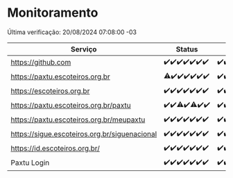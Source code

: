 # Monitoramento

Última verificação: 20/08/2024 07:08:00 -03

|Serviço|Status|Últimas 24h|
|---|---|---|
|https://github.com|<span title="2024-08-13: OK=23">✔️</span><span title="2024-08-14: OK=23">✔️</span><span title="2024-08-15: OK=24">✔️</span><span title="2024-08-16: OK=24">✔️</span><span title="2024-08-17: OK=24">✔️</span><span title="2024-08-18: OK=23">✔️</span><span title="2024-08-19: OK=9">✔️</span>|<span title="19/08/2024 07:09:00 -03 : 200">✔️</span><span title="19/08/2024 08:06:00 -03 : 200">✔️</span><span title="19/08/2024 09:13:00 -03 : 200">✔️</span><span title="19/08/2024 10:12:00 -03 : 200">✔️</span><span title="19/08/2024 11:08:00 -03 : 200">✔️</span><span title="19/08/2024 12:07:00 -03 : 200">✔️</span><span title="19/08/2024 13:08:00 -03 : 200">✔️</span><span title="19/08/2024 14:08:00 -03 : 200">✔️</span><span title="19/08/2024 15:09:00 -03 : 200">✔️</span><span title="19/08/2024 16:05:00 -03 : 200">✔️</span><span title="19/08/2024 17:07:00 -03 : 200">✔️</span><span title="19/08/2024 18:06:00 -03 : 200">✔️</span><span title="19/08/2024 19:08:00 -03 : 200">✔️</span><span title="19/08/2024 20:08:00 -03 : 200">✔️</span><span title="19/08/2024 21:35:00 -03 : 200">✔️</span><span title="19/08/2024 22:58:00 -03 : 200">✔️</span><span title="19/08/2024 23:32:00 -03 : 200">✔️</span><span title="20/08/2024 00:09:00 -03 : 200">✔️</span><span title="20/08/2024 01:10:00 -03 : 200">✔️</span><span title="20/08/2024 02:07:00 -03 : 200">✔️</span><span title="20/08/2024 03:10:00 -03 : 200">✔️</span><span title="20/08/2024 04:08:00 -03 : 200">✔️</span><span title="20/08/2024 05:11:00 -03 : 200">✔️</span><span title="20/08/2024 06:09:00 -03 : 200">✔️</span><span title="20/08/2024 07:08:00 -03 : 200">✔️</span>|
|https://paxtu.escoteiros.org.br|<span title="2024-08-13: OK=22, Falhas=1">⚠️</span><span title="2024-08-14: OK=23">✔️</span><span title="2024-08-15: OK=24">✔️</span><span title="2024-08-16: OK=24">✔️</span><span title="2024-08-17: OK=24">✔️</span><span title="2024-08-18: OK=23">✔️</span><span title="2024-08-19: OK=9">✔️</span>|<span title="19/08/2024 07:09:00 -03 : 200">✔️</span><span title="19/08/2024 08:06:00 -03 : 200">✔️</span><span title="19/08/2024 09:13:00 -03 : 200">✔️</span><span title="19/08/2024 10:12:00 -03 : 200">✔️</span><span title="19/08/2024 11:08:00 -03 : 200">✔️</span><span title="19/08/2024 12:07:00 -03 : 200">✔️</span><span title="19/08/2024 13:08:00 -03 : 200">✔️</span><span title="19/08/2024 14:08:00 -03 : 200">✔️</span><span title="19/08/2024 15:09:00 -03 : 200">✔️</span><span title="19/08/2024 16:05:00 -03 : 200">✔️</span><span title="19/08/2024 17:07:00 -03 : 200">✔️</span><span title="19/08/2024 18:06:00 -03 : 200">✔️</span><span title="19/08/2024 19:08:00 -03 : 200">✔️</span><span title="19/08/2024 20:08:00 -03 : 200">✔️</span><span title="19/08/2024 21:35:00 -03 : 200">✔️</span><span title="19/08/2024 22:58:00 -03 : 200">✔️</span><span title="19/08/2024 23:32:00 -03 : 200">✔️</span><span title="20/08/2024 00:09:00 -03 : 200">✔️</span><span title="20/08/2024 01:10:00 -03 : 200">✔️</span><span title="20/08/2024 02:07:00 -03 : 200">✔️</span><span title="20/08/2024 03:10:00 -03 : 200">✔️</span><span title="20/08/2024 04:08:00 -03 : 200">✔️</span><span title="20/08/2024 05:11:00 -03 : 200">✔️</span><span title="20/08/2024 06:09:00 -03 : 200">✔️</span><span title="20/08/2024 07:08:00 -03 : 200">✔️</span>|
|https://escoteiros.org.br|<span title="2024-08-13: OK=23">✔️</span><span title="2024-08-14: OK=23">✔️</span><span title="2024-08-15: OK=24">✔️</span><span title="2024-08-16: OK=24">✔️</span><span title="2024-08-17: OK=24">✔️</span><span title="2024-08-18: OK=23">✔️</span><span title="2024-08-19: OK=9">✔️</span>|<span title="19/08/2024 07:09:00 -03 : 200">✔️</span><span title="19/08/2024 08:06:00 -03 : 200">✔️</span><span title="19/08/2024 09:13:00 -03 : 200">✔️</span><span title="19/08/2024 10:12:00 -03 : 200">✔️</span><span title="19/08/2024 11:08:00 -03 : 200">✔️</span><span title="19/08/2024 12:07:00 -03 : 200">✔️</span><span title="19/08/2024 13:08:00 -03 : 200">✔️</span><span title="19/08/2024 14:08:00 -03 : 200">✔️</span><span title="19/08/2024 15:09:00 -03 : 200">✔️</span><span title="19/08/2024 16:05:00 -03 : 200">✔️</span><span title="19/08/2024 17:07:00 -03 : 200">✔️</span><span title="19/08/2024 18:06:00 -03 : 200">✔️</span><span title="19/08/2024 19:08:00 -03 : 200">✔️</span><span title="19/08/2024 20:08:00 -03 : 200">✔️</span><span title="19/08/2024 21:35:00 -03 : 200">✔️</span><span title="19/08/2024 22:58:00 -03 : 200">✔️</span><span title="19/08/2024 23:32:00 -03 : 200">✔️</span><span title="20/08/2024 00:09:00 -03 : 200">✔️</span><span title="20/08/2024 01:10:00 -03 : 200">✔️</span><span title="20/08/2024 02:07:00 -03 : 200">✔️</span><span title="20/08/2024 03:10:00 -03 : 200">✔️</span><span title="20/08/2024 04:08:00 -03 : 200">✔️</span><span title="20/08/2024 05:11:00 -03 : 200">✔️</span><span title="20/08/2024 06:09:00 -03 : 200">✔️</span><span title="20/08/2024 07:08:00 -03 : 200">✔️</span>|
|https://paxtu.escoteiros.org.br/paxtu|<span title="2024-08-13: OK=23">✔️</span><span title="2024-08-14: OK=23">✔️</span><span title="2024-08-15: OK=23, Falhas=1">⚠️</span><span title="2024-08-16: OK=24">✔️</span><span title="2024-08-17: OK=23, Falhas=1">⚠️</span><span title="2024-08-18: OK=23">✔️</span><span title="2024-08-19: OK=9">✔️</span>|<span title="19/08/2024 07:09:00 -03 : 200">✔️</span><span title="19/08/2024 08:06:00 -03 : 200">✔️</span><span title="19/08/2024 09:13:00 -03 : 200">✔️</span><span title="19/08/2024 10:12:00 -03 : 200">✔️</span><span title="19/08/2024 11:08:00 -03 : 200">✔️</span><span title="19/08/2024 12:07:00 -03 : 200">✔️</span><span title="19/08/2024 13:08:00 -03 : 200">✔️</span><span title="19/08/2024 14:08:00 -03 : 200">✔️</span><span title="19/08/2024 15:09:00 -03 : 200">✔️</span><span title="19/08/2024 16:05:00 -03 : 200">✔️</span><span title="19/08/2024 17:07:00 -03 : 200">✔️</span><span title="19/08/2024 18:07:00 -03 : 200">✔️</span><span title="19/08/2024 19:08:00 -03 : 200">✔️</span><span title="19/08/2024 20:08:00 -03 : 200">✔️</span><span title="19/08/2024 21:35:00 -03 : 200">✔️</span><span title="19/08/2024 22:58:00 -03 : 200">✔️</span><span title="19/08/2024 23:33:00 -03 : 200">✔️</span><span title="20/08/2024 00:09:00 -03 : 200">✔️</span><span title="20/08/2024 01:10:00 -03 : 200">✔️</span><span title="20/08/2024 02:07:00 -03 : 200">✔️</span><span title="20/08/2024 03:10:00 -03 : 200">✔️</span><span title="20/08/2024 04:08:00 -03 : 200">✔️</span><span title="20/08/2024 05:11:00 -03 : 200">✔️</span><span title="20/08/2024 06:09:00 -03 : 200">✔️</span><span title="20/08/2024 07:08:00 -03 : 200">✔️</span>|
|https://paxtu.escoteiros.org.br/meupaxtu|<span title="2024-08-13: OK=23">✔️</span><span title="2024-08-14: OK=23">✔️</span><span title="2024-08-15: OK=24">✔️</span><span title="2024-08-16: OK=24">✔️</span><span title="2024-08-17: OK=24">✔️</span><span title="2024-08-18: OK=23">✔️</span><span title="2024-08-19: OK=9">✔️</span>|<span title="19/08/2024 07:09:00 -03 : 200">✔️</span><span title="19/08/2024 08:06:00 -03 : 200">✔️</span><span title="19/08/2024 09:13:00 -03 : 200">✔️</span><span title="19/08/2024 10:12:00 -03 : 200">✔️</span><span title="19/08/2024 11:08:00 -03 : 200">✔️</span><span title="19/08/2024 12:07:00 -03 : 200">✔️</span><span title="19/08/2024 13:08:00 -03 : 200">✔️</span><span title="19/08/2024 14:08:00 -03 : 200">✔️</span><span title="19/08/2024 15:09:00 -03 : 200">✔️</span><span title="19/08/2024 16:05:00 -03 : 200">✔️</span><span title="19/08/2024 17:07:00 -03 : 200">✔️</span><span title="19/08/2024 18:07:00 -03 : 200">✔️</span><span title="19/08/2024 19:08:00 -03 : 200">✔️</span><span title="19/08/2024 20:08:00 -03 : 200">✔️</span><span title="19/08/2024 21:35:00 -03 : 200">✔️</span><span title="19/08/2024 22:58:00 -03 : 200">✔️</span><span title="19/08/2024 23:33:00 -03 : 200">✔️</span><span title="20/08/2024 00:09:00 -03 : 200">✔️</span><span title="20/08/2024 01:10:00 -03 : 200">✔️</span><span title="20/08/2024 02:07:00 -03 : 200">✔️</span><span title="20/08/2024 03:10:00 -03 : 200">✔️</span><span title="20/08/2024 04:08:00 -03 : 200">✔️</span><span title="20/08/2024 05:11:00 -03 : 200">✔️</span><span title="20/08/2024 06:09:00 -03 : 200">✔️</span><span title="20/08/2024 07:08:00 -03 : 200">✔️</span>|
|https://sigue.escoteiros.org.br/siguenacional|<span title="2024-08-13: OK=23">✔️</span><span title="2024-08-14: OK=23">✔️</span><span title="2024-08-15: OK=24">✔️</span><span title="2024-08-16: OK=24">✔️</span><span title="2024-08-17: OK=24">✔️</span><span title="2024-08-18: OK=23">✔️</span><span title="2024-08-19: OK=9">✔️</span>|<span title="19/08/2024 07:09:00 -03 : 200">✔️</span><span title="19/08/2024 08:06:00 -03 : 200">✔️</span><span title="19/08/2024 09:13:00 -03 : 200">✔️</span><span title="19/08/2024 10:12:00 -03 : 200">✔️</span><span title="19/08/2024 11:08:00 -03 : 200">✔️</span><span title="19/08/2024 12:07:00 -03 : 200">✔️</span><span title="19/08/2024 13:08:00 -03 : 200">✔️</span><span title="19/08/2024 14:08:00 -03 : 200">✔️</span><span title="19/08/2024 15:09:00 -03 : 200">✔️</span><span title="19/08/2024 16:05:00 -03 : 200">✔️</span><span title="19/08/2024 17:07:00 -03 : 200">✔️</span><span title="19/08/2024 18:07:00 -03 : 200">✔️</span><span title="19/08/2024 19:08:00 -03 : 200">✔️</span><span title="19/08/2024 20:08:00 -03 : 200">✔️</span><span title="19/08/2024 21:35:00 -03 : 200">✔️</span><span title="19/08/2024 22:58:00 -03 : 200">✔️</span><span title="19/08/2024 23:33:00 -03 : 200">✔️</span><span title="20/08/2024 00:09:00 -03 : 200">✔️</span><span title="20/08/2024 01:10:00 -03 : 200">✔️</span><span title="20/08/2024 02:07:00 -03 : 200">✔️</span><span title="20/08/2024 03:10:00 -03 : 200">✔️</span><span title="20/08/2024 04:08:00 -03 : 200">✔️</span><span title="20/08/2024 05:11:00 -03 : 200">✔️</span><span title="20/08/2024 06:09:00 -03 : 200">✔️</span><span title="20/08/2024 07:08:00 -03 : 200">✔️</span>|
|https://id.escoteiros.org.br/|<span title="2024-08-13: OK=23">✔️</span><span title="2024-08-14: OK=23">✔️</span><span title="2024-08-15: OK=24">✔️</span><span title="2024-08-16: OK=24">✔️</span><span title="2024-08-17: OK=24">✔️</span><span title="2024-08-18: OK=23">✔️</span><span title="2024-08-19: OK=9">✔️</span>|<span title="19/08/2024 07:09:00 -03 : 200">✔️</span><span title="19/08/2024 08:06:00 -03 : 200">✔️</span><span title="19/08/2024 09:13:00 -03 : 200">✔️</span><span title="19/08/2024 10:12:00 -03 : 200">✔️</span><span title="19/08/2024 11:08:00 -03 : 200">✔️</span><span title="19/08/2024 12:07:00 -03 : 200">✔️</span><span title="19/08/2024 13:08:00 -03 : 200">✔️</span><span title="19/08/2024 14:08:00 -03 : 200">✔️</span><span title="19/08/2024 15:09:00 -03 : 200">✔️</span><span title="19/08/2024 16:05:00 -03 : 200">✔️</span><span title="19/08/2024 17:07:00 -03 : 200">✔️</span><span title="19/08/2024 18:07:00 -03 : 200">✔️</span><span title="19/08/2024 19:08:00 -03 : 200">✔️</span><span title="19/08/2024 20:08:00 -03 : 200">✔️</span><span title="19/08/2024 21:35:00 -03 : 200">✔️</span><span title="19/08/2024 22:58:00 -03 : 200">✔️</span><span title="19/08/2024 23:33:00 -03 : 200">✔️</span><span title="20/08/2024 00:09:00 -03 : 200">✔️</span><span title="20/08/2024 01:10:00 -03 : 200">✔️</span><span title="20/08/2024 02:07:00 -03 : 200">✔️</span><span title="20/08/2024 03:10:00 -03 : 200">✔️</span><span title="20/08/2024 04:08:00 -03 : 200">✔️</span><span title="20/08/2024 05:11:00 -03 : 200">✔️</span><span title="20/08/2024 06:09:00 -03 : 200">✔️</span><span title="20/08/2024 07:08:00 -03 : 200">✔️</span>|
|Paxtu Login|<span title="2024-08-13: OK=23">✔️</span><span title="2024-08-14: OK=23">✔️</span><span title="2024-08-15: OK=24">✔️</span><span title="2024-08-16: OK=24">✔️</span><span title="2024-08-17: OK=24">✔️</span><span title="2024-08-18: OK=23">✔️</span><span title="2024-08-19: OK=9">✔️</span>|<span title="19/08/2024 07:09:00 -03 : 200">✔️</span><span title="19/08/2024 08:06:00 -03 : 200">✔️</span><span title="19/08/2024 09:13:00 -03 : 200">✔️</span><span title="19/08/2024 10:12:00 -03 : 200">✔️</span><span title="19/08/2024 11:08:00 -03 : 200">✔️</span><span title="19/08/2024 12:07:00 -03 : 200">✔️</span><span title="19/08/2024 13:08:00 -03 : 200">✔️</span><span title="19/08/2024 14:08:00 -03 : 200">✔️</span><span title="19/08/2024 15:09:00 -03 : 200">✔️</span><span title="19/08/2024 16:05:00 -03 : 200">✔️</span><span title="19/08/2024 17:07:00 -03 : 200">✔️</span><span title="19/08/2024 18:07:00 -03 : 200">✔️</span><span title="19/08/2024 19:08:00 -03 : 200">✔️</span><span title="19/08/2024 20:08:00 -03 : 200">✔️</span><span title="19/08/2024 21:35:00 -03 : 200">✔️</span><span title="19/08/2024 22:58:00 -03 : 200">✔️</span><span title="19/08/2024 23:33:00 -03 : 200">✔️</span><span title="20/08/2024 00:09:00 -03 : 200">✔️</span><span title="20/08/2024 01:10:00 -03 : 200">✔️</span><span title="20/08/2024 02:07:00 -03 : 200">✔️</span><span title="20/08/2024 03:10:00 -03 : 200">✔️</span><span title="20/08/2024 04:08:00 -03 : 200">✔️</span><span title="20/08/2024 05:11:00 -03 : 200">✔️</span><span title="20/08/2024 06:09:00 -03 : 200">✔️</span><span title="20/08/2024 07:08:00 -03 : 200">✔️</span>|

